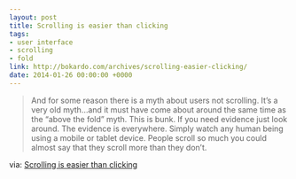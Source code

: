 ```yaml
---
layout: post
title: Scrolling is easier than clicking
tags:
- user interface
- scrolling
- fold
link: http://bokardo.com/archives/scrolling-easier-clicking/
date: 2014-01-26 00:00:00 +0000
---
```


>And for some reason there is a myth about users not scrolling. It’s a very old myth…and it must have come about around the same time as the “above the fold” myth. This is bunk. If you need evidence just look around. The evidence is everywhere. Simply watch any human being using a mobile or tablet device. People scroll so much you could almost say that they scroll more than they don’t.

via: [Scrolling is easier than clicking](http://bokardo.com/archives/scrolling-easier-clicking/)
